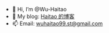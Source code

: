 - 👋 Hi, I’m @Wu-Haitao
- 👀 My blog: [Haitao 的博客](http://wu-haitao.github.io/)
- 📫 Email: wuhaitao99.st@gmail.com

<!---
Wu-Haitao/Wu-Haitao is a ✨ special ✨ repository because its `README.md` (this file) appears on your GitHub profile.
You can click the Preview link to take a look at your changes.
--->
